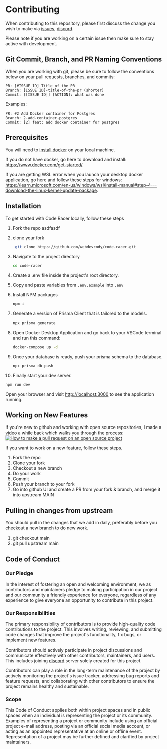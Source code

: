 # Contributing

When contributing to this repository, please first discuss the change you wish to make via [issues](https://github.com/webdevcody/code-racer/issues), [discord](https://discord.gg/4kGbBaa).

Please note if you are working on a certain issue then make sure to stay active with development.

## Git Commit, Branch, and PR Naming Conventions

When you are working with git, please be sure to follow the conventions below on your pull requests, branches, and commits:

```text
PR: [#ISSUE ID] Title of the PR
Branch: [ISSUE ID]-title-of-the-pr (shorter)
Commit: [[ISSUE ID]] [ACTION]: what was done
```

Examples:

```text
PR: #2 Add Docker container for Postgres
Branch: 2-add-container-postgres
Commit: [2] feat: add docker container for postgres
```

## Prerequisites

You will need to [install docker](https://www.docker.com/get-started/) on your local machine.

If you do not have docker, go here to download and install: <https://www.docker.com/get-started/>

If you are getting WSL error when you launch your desktop docker application, go here and follow these steps for windows: <https://learn.microsoft.com/en-us/windows/wsl/install-manual#step-4---download-the-linux-kernel-update-package>.

## Installation

To get started with Code Racer locally, follow these steps

1. Fork the repo asdfasdf

2. clone your fork

   ```sh
    git clone https://github.com/webdevcody/code-racer.git
   ```

3. Navigate to the project directory

   ```sh
   cd code-racer
   ```

4. Create a .env file inside the project's root directory.

5. Copy and paste variables from `.env.example` into `.env`

6. Install NPM packages

   ```sh
   npm i
   ```

7. Generate a version of Prisma Client that is tailored to the models.

   ```js
   npx prisma generate
   ```

8. Open Docker Desktop Application and go back to your VSCode terminal and run this command:

   ```sh
   docker-compose up -d
   ```

9. Once your database is ready, push your prisma schema to the database.

   ```sh
   npx prisma db push
   ```

10. Finally start your dev server.

```sh
npm run dev
```

Open your browser and visit <http://localhost:3000> to see the application running.

## Working on New Features

If you're new to github and working with open source repositories, I made a video a while back which walks you through the process:
[![How to make a pull request on an open source project](https://img.youtube.com/vi/8A4TsoXJOs8/0.jpg)](https://youtu.be/8A4TsoXJOs8)

If you want to work on a new feature, follow these steps.

1. Fork the repo
2. Clone your fork
3. Checkout a new branch
4. Do your work
5. Commit
6. Push your branch to your fork
7. Go into github UI and create a PR from your fork & branch, and merge it into upstream MAIN

## Pulling in changes from upstream

You should pull in the changes that we add in daily, preferably before you checkout a new branch to do new work.

1. git checkout main
2. git pull upstream main

## Code of Conduct

### Our Pledge

In the interest of fostering an open and welcoming environment, we as
contributors and maintainers pledge to making participation in our project and
our community a friendly experience for everyone, regardless of any experience to give everyone an opportunity to contribute in this project.

### Our Responsibilities

The primary responsibility of contributors is to provide high-quality code contributions to the project. This involves writing, reviewing, and submitting code changes that improve the project's functionality, fix bugs, or implement new features.

Contributors should actively participate in project discussions and communicate effectively with other contributors, maintainers, and users. This includes joining [discord](https://discord.gg/4kGbBaa) server solely created for this project.

Contributors can play a role in the long-term maintenance of the project by actively monitoring the project's issue tracker, addressing bug reports and feature requests, and collaborating with other contributors to ensure the project remains healthy and sustainable.

### Scope

This Code of Conduct applies both within project spaces and in public spaces
when an individual is representing the project or its community. Examples of
representing a project or community include using an official project e-mail
address, posting via an official social media account, or acting as an appointed
representative at an online or offline event. Representation of a project may be
further defined and clarified by project maintainers.
